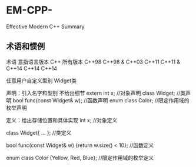 # EM-CPP-
Effective Modern C++ Summary

## 术语和惯例
术语      意指语言版本
C++       所有版本
C++98     C++98 & C++03
C++11     C++11 & C++14
C++14     C++14

任意用户自定义型别  Widget类

声明：引入名字和型别 不给出细节
extern int x;                    //对象声明
class Widget;                    //类声明
bool func(const Widget& w);      //函数声明
enum class Color;                //限定作用域的枚举声明

定义：给出存储位置和具体实现
int x;                           //对象定义

class Widget{
  ...
};                               //类定义

bool func(const Widget& w)
{return w.size() < 10};          //函数定义

enum class Color
{Yellow, Red, Blue};             //限定作用域的枚举定义
